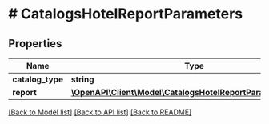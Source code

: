 # # CatalogsHotelReportParameters

## Properties

Name | Type | Description | Notes
------------ | ------------- | ------------- | -------------
**catalog_type** | **string** |  |
**report** | [**\OpenAPI\Client\Model\CatalogsHotelReportParametersReport**](CatalogsHotelReportParametersReport.md) |  |

[[Back to Model list]](../../README.md#models) [[Back to API list]](../../README.md#endpoints) [[Back to README]](../../README.md)
